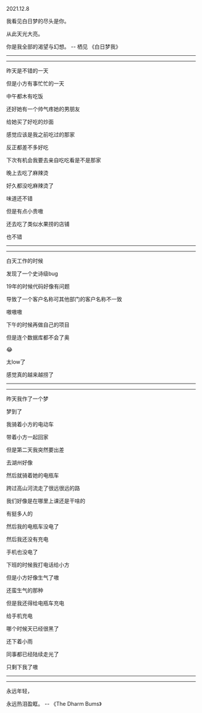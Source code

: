 2021.12.8

我看见白日梦的尽头是你。

从此天光大亮。

你是我全部的渴望与幻想。 -- 栖见 《白日梦我》

----------

--------

昨天是不错的一天

但是小方有事忙忙的一天

中午都木有吃饭

还好她有一个帅气疼她的男朋友

给她买了好吃的炒面

感觉应该是我之前吃过的那家

反正都差不多好吃

下次有机会我要去亲自吃吃看是不是那家

晚上去吃了麻辣烫

好久都没吃麻辣烫了

味道还不错

但是有点小贵嗷

还去吃了类似水果捞的店铺

也不错

------

-------

白天工作的时候

发现了一个史诗级bug

19年的时候代码好像有问题

导致了一个客户名称可其他部门的客户名称不一致

嗷嗷嗷

下午的时候再做自己的项目

但是连个数据库都不会了奥

😂

太low了

感觉真的越来越捞了

------------

--------

昨天我作了一个梦

梦到了

我骑着小方的电动车

带着小方一起回家

但是第二天我突然要出差

去湖州好像

然后就骑着她的电瓶车

跨过高山河流走了很远很远的路

我们好像是在哪里上课还是干啥的

有挺多人的

然后我的电瓶车没电了

然后我还没有充电

手机也没电了

下班的时候我打电话给小方

但是小方好像生气了嗷

还蛮生气的那种

但是我还得给电瓶车充电

给手机充电

哪个时候天已经很黑了

还下着小雨

同事都已经陆续走光了

只剩下我了嗷

-------

----------

永远年轻，

永远热泪盈眶。 --  《The Dharm Bums》